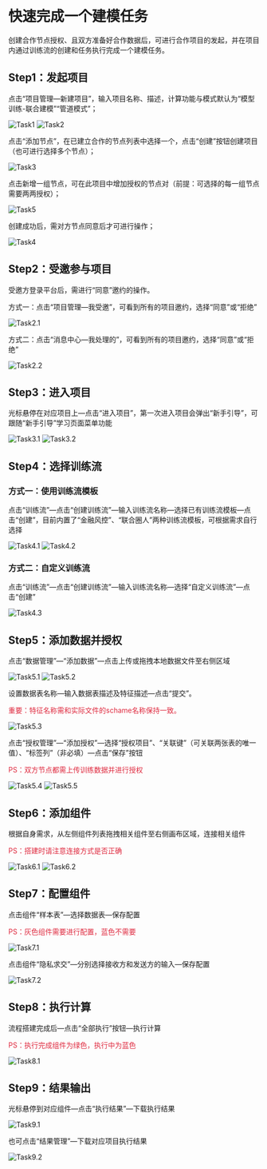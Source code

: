 # 快速完成一个建模任务

创建合作节点授权、且双方准备好合作数据后，可进行合作项目的发起，并在项目内通过训练流的创建和任务执行完成一个建模任务。

## Step1：发起项目

点击“项目管理—新建项目”，输入项目名称、描述，计算功能与模式默认为“模型训练-联合建模”“管道模式”；  

![Task1](../imgs/modeling_task1.png)
![Task2](../imgs/modeling_task2.png)

点击“添加节点”，在已建立合作的节点列表中选择一个，点击“创建”按钮创建项目（也可进行选择多个节点）；  

![Task3](../imgs/modeling_task3.png)

点击新增一组节点，可在此项目中增加授权的节点对（前提：可选择的每一组节点需要两两授权）；  

![Task5](../imgs/modeling_task5.png)

创建成功后，需对方节点同意后才可进行操作；  

![Task4](../imgs/modeling_task4.png)

## Step2：受邀参与项目

受邀方登录平台后，需进行“同意”邀约的操作。  

方式一：点击“项目管理—我受邀”，可看到所有的项目邀约，选择“同意”或“拒绝”  

![Task2.1](../imgs/modeling_task2.1.png)

方式二：点击“消息中心—我处理的”，可看到所有的项目邀约，选择“同意”或“拒绝”  

![Task2.2](../imgs/modeling_task2.2.png)

## Step3：进入项目

光标悬停在对应项目上—点击“进入项目”，第一次进入项目会弹出“新手引导”，可跟随“新手引导”学习页面菜单功能  

![Task3.1](../imgs/modeling_task3.1.png)
![Task3.2](../imgs/modeling_task3.2.png)

## Step4：选择训练流

### 方式一：使用训练流模板

点击“训练流”—点击“创建训练流”—输入训练流名称—选择已有训练流模板—点击“创建”，目前内置了“金融风控”、“联合圈人”两种训练流模板，可根据需求自行选择  

![Task4.1](../imgs/modeling_task4.1.png)
![Task4.2](../imgs/modeling_task4.2.png)

### 方式二：自定义训练流

点击“训练流”—点击“创建训练流”—输入训练流名称—选择“自定义训练流”—点击“创建”  

![Task4.3](../imgs/modeling_task4.3.png)

## Step5：添加数据并授权

点击“数据管理”—“添加数据”—点击上传或拖拽本地数据文件至右侧区域  

![Task5.1](../imgs/modeling_task5.1.png)
![Task5.2](../imgs/modeling_task5.2.png)

设置数据表名称—输入数据表描述及特征描述—点击“提交”。  

<font color=#DF2A3F> 重要：特征名称需和实际文件的schame名称保持一致。</font>  

![Task5.3](../imgs/modeling_task5.3.png)

点击“授权管理”—“添加授权”—选择“授权项目”、“关联键”（可关联两张表的唯一值）、“标签列”（非必填）—点击“保存”按钮  

<font color=#DF2A3F> PS：双方节点都需上传训练数据并进行授权 </font>  

![Task5.4](../imgs/modeling_task5.4.png)
![Task5.5](../imgs/modeling_task5.5.png)

## Step6：添加组件

根据自身需求，从左侧组件列表拖拽相关组件至右侧画布区域，连接相关组件  

<font color=#DF2A3F> PS：搭建时请注意连接方式是否正确 </font>  

![Task6.1](../imgs/modeling_task6.1.png)
![Task6.2](../imgs/modeling_task6.2.png)

## Step7：配置组件

点击组件“样本表”—选择数据表—保存配置  

<font color=#DF2A3F> PS：灰色组件需要进行配置，蓝色不需要 </font>  

![Task7.1](../imgs/modeling_task7.1.png)

点击组件“隐私求交”—分别选择接收方和发送方的输入—保存配置  

![Task7.2](../imgs/modeling_task7.2.png)

## Step8：执行计算

流程搭建完成后—点击“全部执行”按钮—执行计算  

<font color=#DF2A3F> PS：执行完成组件为绿色，执行中为蓝色 </font>  

![Task8.1](../imgs/modeling_task8.1.png)

## Step9：结果输出

光标悬停到对应组件—点击“执行结果”—下载执行结果  

![Task9.1](../imgs/modeling_task9.1.png)

也可点击“结果管理”—下载对应项目执行结果  

![Task9.2](../imgs/modeling_task9.2.png)